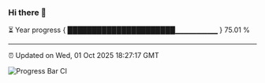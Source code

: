 ### Hi there 👋

⏳ Year progress { ██████████████████████▁▁▁▁▁▁▁▁ } 75.01 %

---

⏰ Updated on Wed, 01 Oct 2025 18:27:17 GMT

![Progress Bar CI](https://github.com/liununu/liununu/workflows/Progress%20Bar%20CI/badge.svg)
